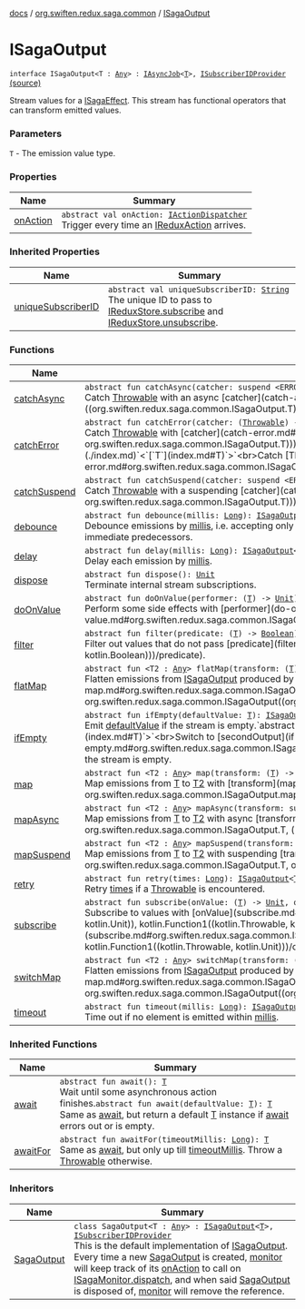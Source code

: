 [docs](../../index.md) / [org.swiften.redux.saga.common](../index.md) / [ISagaOutput](./index.md)

# ISagaOutput

`interface ISagaOutput<T : `[`Any`](https://kotlinlang.org/api/latest/jvm/stdlib/kotlin/-any/index.html)`> : `[`IAsyncJob`](../../org.swiften.redux.core/-i-async-job/index.md)`<`[`T`](index.md#T)`>, `[`ISubscriberIDProvider`](../../org.swiften.redux.core/-i-subscriber-i-d-provider/index.md) [(source)](https://github.com/protoman92/KotlinRedux/tree/master/common/common-saga/src/main/kotlin/org/swiften/redux/saga/common/CommonSaga.kt#L65)

Stream values for a [ISagaEffect](../-i-saga-effect.md). This stream has functional operators that can transform
emitted values.

### Parameters

`T` - The emission value type.

### Properties

| Name | Summary |
|---|---|
| [onAction](on-action.md) | `abstract val onAction: `[`IActionDispatcher`](../../org.swiften.redux.core/-i-action-dispatcher.md)<br>Trigger every time an [IReduxAction](../../org.swiften.redux.core/-i-redux-action.md) arrives. |

### Inherited Properties

| Name | Summary |
|---|---|
| [uniqueSubscriberID](../../org.swiften.redux.core/-i-subscriber-i-d-provider/unique-subscriber-i-d.md) | `abstract val uniqueSubscriberID: `[`String`](https://kotlinlang.org/api/latest/jvm/stdlib/kotlin/-string/index.html)<br>The unique ID to pass to [IReduxStore.subscribe](../../org.swiften.redux.core/-i-redux-subscriber-provider/subscribe.md) and [IReduxStore.unsubscribe](../../org.swiften.redux.core/-i-redux-unsubscriber-provider/unsubscribe.md). |

### Functions

| Name | Summary |
|---|---|
| [catchAsync](catch-async.md) | `abstract fun catchAsync(catcher: suspend <ERROR CLASS>.(`[`Throwable`](https://kotlinlang.org/api/latest/jvm/stdlib/kotlin/-throwable/index.html)`) -> <ERROR CLASS><`[`T`](index.md#T)`>): `[`ISagaOutput`](./index.md)`<`[`T`](index.md#T)`>`<br>Catch [Throwable](https://kotlinlang.org/api/latest/jvm/stdlib/kotlin/-throwable/index.html) with an async [catcher](catch-async.md#org.swiften.redux.saga.common.ISagaOutput$catchAsync(kotlin.SuspendFunction2((, kotlin.Throwable, ((org.swiften.redux.saga.common.ISagaOutput.T)))))/catcher). |
| [catchError](catch-error.md) | `abstract fun catchError(catcher: (`[`Throwable`](https://kotlinlang.org/api/latest/jvm/stdlib/kotlin/-throwable/index.html)`) -> `[`T`](index.md#T)`): `[`ISagaOutput`](./index.md)`<`[`T`](index.md#T)`>`<br>Catch [Throwable](https://kotlinlang.org/api/latest/jvm/stdlib/kotlin/-throwable/index.html) with [catcher](catch-error.md#org.swiften.redux.saga.common.ISagaOutput$catchError(kotlin.Function1((kotlin.Throwable, org.swiften.redux.saga.common.ISagaOutput.T)))/catcher).`abstract fun catchError(secondOutput: `[`ISagaOutput`](./index.md)`<`[`T`](index.md#T)`>): `[`ISagaOutput`](./index.md)`<`[`T`](index.md#T)`>`<br>Catch [Throwable](https://kotlinlang.org/api/latest/jvm/stdlib/kotlin/-throwable/index.html) and switch to [secondOutput](catch-error.md#org.swiften.redux.saga.common.ISagaOutput$catchError(org.swiften.redux.saga.common.ISagaOutput((org.swiften.redux.saga.common.ISagaOutput.T)))/secondOutput). |
| [catchSuspend](catch-suspend.md) | `abstract fun catchSuspend(catcher: suspend <ERROR CLASS>.(`[`Throwable`](https://kotlinlang.org/api/latest/jvm/stdlib/kotlin/-throwable/index.html)`) -> `[`T`](index.md#T)`): `[`ISagaOutput`](./index.md)`<`[`T`](index.md#T)`>`<br>Catch [Throwable](https://kotlinlang.org/api/latest/jvm/stdlib/kotlin/-throwable/index.html) with a suspending [catcher](catch-suspend.md#org.swiften.redux.saga.common.ISagaOutput$catchSuspend(kotlin.SuspendFunction2((, kotlin.Throwable, org.swiften.redux.saga.common.ISagaOutput.T)))/catcher). |
| [debounce](debounce.md) | `abstract fun debounce(millis: `[`Long`](https://kotlinlang.org/api/latest/jvm/stdlib/kotlin/-long/index.html)`): `[`ISagaOutput`](./index.md)`<`[`T`](index.md#T)`>`<br>Debounce emissions by [millis](debounce.md#org.swiften.redux.saga.common.ISagaOutput$debounce(kotlin.Long)/millis), i.e. accepting only values that are [millis](debounce.md#org.swiften.redux.saga.common.ISagaOutput$debounce(kotlin.Long)/millis) away from their immediate predecessors. |
| [delay](delay.md) | `abstract fun delay(millis: `[`Long`](https://kotlinlang.org/api/latest/jvm/stdlib/kotlin/-long/index.html)`): `[`ISagaOutput`](./index.md)`<`[`T`](index.md#T)`>`<br>Delay each emission by [millis](delay.md#org.swiften.redux.saga.common.ISagaOutput$delay(kotlin.Long)/millis). |
| [dispose](dispose.md) | `abstract fun dispose(): `[`Unit`](https://kotlinlang.org/api/latest/jvm/stdlib/kotlin/-unit/index.html)<br>Terminate internal stream subscriptions. |
| [doOnValue](do-on-value.md) | `abstract fun doOnValue(performer: (`[`T`](index.md#T)`) -> `[`Unit`](https://kotlinlang.org/api/latest/jvm/stdlib/kotlin/-unit/index.html)`): `[`ISagaOutput`](./index.md)`<`[`T`](index.md#T)`>`<br>Perform some side effects with [performer](do-on-value.md#org.swiften.redux.saga.common.ISagaOutput$doOnValue(kotlin.Function1((org.swiften.redux.saga.common.ISagaOutput.T, kotlin.Unit)))/performer) on each emission. |
| [filter](filter.md) | `abstract fun filter(predicate: (`[`T`](index.md#T)`) -> `[`Boolean`](https://kotlinlang.org/api/latest/jvm/stdlib/kotlin/-boolean/index.html)`): `[`ISagaOutput`](./index.md)`<`[`T`](index.md#T)`>`<br>Filter out values that do not pass [predicate](filter.md#org.swiften.redux.saga.common.ISagaOutput$filter(kotlin.Function1((org.swiften.redux.saga.common.ISagaOutput.T, kotlin.Boolean)))/predicate). |
| [flatMap](flat-map.md) | `abstract fun <T2 : `[`Any`](https://kotlinlang.org/api/latest/jvm/stdlib/kotlin/-any/index.html)`> flatMap(transform: (`[`T`](index.md#T)`) -> `[`ISagaOutput`](./index.md)`<`[`T2`](flat-map.md#T2)`>): `[`ISagaOutput`](./index.md)`<`[`T2`](flat-map.md#T2)`>`<br>Flatten emissions from [ISagaOutput](./index.md) produced by [transform](flat-map.md#org.swiften.redux.saga.common.ISagaOutput$flatMap(kotlin.Function1((org.swiften.redux.saga.common.ISagaOutput.T, org.swiften.redux.saga.common.ISagaOutput((org.swiften.redux.saga.common.ISagaOutput.flatMap.T2)))))/transform). |
| [ifEmpty](if-empty.md) | `abstract fun ifEmpty(defaultValue: `[`T`](index.md#T)`): `[`ISagaOutput`](./index.md)`<`[`T`](index.md#T)`>`<br>Emit [defaultValue](if-empty.md#org.swiften.redux.saga.common.ISagaOutput$ifEmpty(org.swiften.redux.saga.common.ISagaOutput.T)/defaultValue) if the stream is empty.`abstract fun ifEmpty(secondOutput: `[`ISagaOutput`](./index.md)`<`[`T`](index.md#T)`>): `[`ISagaOutput`](./index.md)`<`[`T`](index.md#T)`>`<br>Switch to [secondOutput](if-empty.md#org.swiften.redux.saga.common.ISagaOutput$ifEmpty(org.swiften.redux.saga.common.ISagaOutput((org.swiften.redux.saga.common.ISagaOutput.T)))/secondOutput) if the stream is empty. |
| [map](map.md) | `abstract fun <T2 : `[`Any`](https://kotlinlang.org/api/latest/jvm/stdlib/kotlin/-any/index.html)`> map(transform: (`[`T`](index.md#T)`) -> `[`T2`](map.md#T2)`): `[`ISagaOutput`](./index.md)`<`[`T2`](map.md#T2)`>`<br>Map emissions from [T](index.md#T) to [T2](map.md#T2) with [transform](map.md#org.swiften.redux.saga.common.ISagaOutput$map(kotlin.Function1((org.swiften.redux.saga.common.ISagaOutput.T, org.swiften.redux.saga.common.ISagaOutput.map.T2)))/transform). |
| [mapAsync](map-async.md) | `abstract fun <T2 : `[`Any`](https://kotlinlang.org/api/latest/jvm/stdlib/kotlin/-any/index.html)`> mapAsync(transform: suspend <ERROR CLASS>.(`[`T`](index.md#T)`) -> <ERROR CLASS><`[`T2`](map-async.md#T2)`>): `[`ISagaOutput`](./index.md)`<`[`T2`](map-async.md#T2)`>`<br>Map emissions from [T](index.md#T) to [T2](map-async.md#T2) with async [transform](map-async.md#org.swiften.redux.saga.common.ISagaOutput$mapAsync(kotlin.SuspendFunction2((, org.swiften.redux.saga.common.ISagaOutput.T, ((org.swiften.redux.saga.common.ISagaOutput.mapAsync.T2)))))/transform). |
| [mapSuspend](map-suspend.md) | `abstract fun <T2 : `[`Any`](https://kotlinlang.org/api/latest/jvm/stdlib/kotlin/-any/index.html)`> mapSuspend(transform: suspend <ERROR CLASS>.(`[`T`](index.md#T)`) -> `[`T2`](map-suspend.md#T2)`): `[`ISagaOutput`](./index.md)`<`[`T2`](map-suspend.md#T2)`>`<br>Map emissions from [T](index.md#T) to [T2](map-suspend.md#T2) with suspending [transform](map-suspend.md#org.swiften.redux.saga.common.ISagaOutput$mapSuspend(kotlin.SuspendFunction2((, org.swiften.redux.saga.common.ISagaOutput.T, org.swiften.redux.saga.common.ISagaOutput.mapSuspend.T2)))/transform). |
| [retry](retry.md) | `abstract fun retry(times: `[`Long`](https://kotlinlang.org/api/latest/jvm/stdlib/kotlin/-long/index.html)`): `[`ISagaOutput`](./index.md)`<`[`T`](index.md#T)`>`<br>Retry [times](retry.md#org.swiften.redux.saga.common.ISagaOutput$retry(kotlin.Long)/times) if a [Throwable](https://kotlinlang.org/api/latest/jvm/stdlib/kotlin/-throwable/index.html) is encountered. |
| [subscribe](subscribe.md) | `abstract fun subscribe(onValue: (`[`T`](index.md#T)`) -> `[`Unit`](https://kotlinlang.org/api/latest/jvm/stdlib/kotlin/-unit/index.html)`, onError: (`[`Throwable`](https://kotlinlang.org/api/latest/jvm/stdlib/kotlin/-throwable/index.html)`) -> `[`Unit`](https://kotlinlang.org/api/latest/jvm/stdlib/kotlin/-unit/index.html)` = { }): `[`Unit`](https://kotlinlang.org/api/latest/jvm/stdlib/kotlin/-unit/index.html)<br>Subscribe to values with [onValue](subscribe.md#org.swiften.redux.saga.common.ISagaOutput$subscribe(kotlin.Function1((org.swiften.redux.saga.common.ISagaOutput.T, kotlin.Unit)), kotlin.Function1((kotlin.Throwable, kotlin.Unit)))/onValue), and error with [onError](subscribe.md#org.swiften.redux.saga.common.ISagaOutput$subscribe(kotlin.Function1((org.swiften.redux.saga.common.ISagaOutput.T, kotlin.Unit)), kotlin.Function1((kotlin.Throwable, kotlin.Unit)))/onError). |
| [switchMap](switch-map.md) | `abstract fun <T2 : `[`Any`](https://kotlinlang.org/api/latest/jvm/stdlib/kotlin/-any/index.html)`> switchMap(transform: (`[`T`](index.md#T)`) -> `[`ISagaOutput`](./index.md)`<`[`T2`](switch-map.md#T2)`>): `[`ISagaOutput`](./index.md)`<`[`T2`](switch-map.md#T2)`>`<br>Flatten emissions from [ISagaOutput](./index.md) produced by [transform](switch-map.md#org.swiften.redux.saga.common.ISagaOutput$switchMap(kotlin.Function1((org.swiften.redux.saga.common.ISagaOutput.T, org.swiften.redux.saga.common.ISagaOutput((org.swiften.redux.saga.common.ISagaOutput.switchMap.T2)))))/transform), but accept only those from the latest one. |
| [timeout](timeout.md) | `abstract fun timeout(millis: `[`Long`](https://kotlinlang.org/api/latest/jvm/stdlib/kotlin/-long/index.html)`): `[`ISagaOutput`](./index.md)`<`[`T`](index.md#T)`>`<br>Time out if no element is emitted within [millis](timeout.md#org.swiften.redux.saga.common.ISagaOutput$timeout(kotlin.Long)/millis). |

### Inherited Functions

| Name | Summary |
|---|---|
| [await](../../org.swiften.redux.core/-i-async-job/await.md) | `abstract fun await(): `[`T`](../../org.swiften.redux.core/-i-async-job/index.md#T)<br>Wait until some asynchronous action finishes.`abstract fun await(defaultValue: `[`T`](../../org.swiften.redux.core/-i-async-job/index.md#T)`): `[`T`](../../org.swiften.redux.core/-i-async-job/index.md#T)<br>Same as [await](../../org.swiften.redux.core/-i-async-job/await.md), but return a default [T](../../org.swiften.redux.core/-i-async-job/index.md#T) instance if [await](../../org.swiften.redux.core/-i-async-job/await.md) errors out or is empty. |
| [awaitFor](../../org.swiften.redux.core/-i-async-job/await-for.md) | `abstract fun awaitFor(timeoutMillis: `[`Long`](https://kotlinlang.org/api/latest/jvm/stdlib/kotlin/-long/index.html)`): `[`T`](../../org.swiften.redux.core/-i-async-job/index.md#T)<br>Same as [await](../../org.swiften.redux.core/-i-async-job/await.md), but only up till [timeoutMillis](../../org.swiften.redux.core/-i-async-job/await-for.md#org.swiften.redux.core.IAsyncJob$awaitFor(kotlin.Long)/timeoutMillis). Throw a [Throwable](https://kotlinlang.org/api/latest/jvm/stdlib/kotlin/-throwable/index.html) otherwise. |

### Inheritors

| Name | Summary |
|---|---|
| [SagaOutput](../../org.swiften.redux.saga.rx/-saga-output/index.md) | `class SagaOutput<T : `[`Any`](https://kotlinlang.org/api/latest/jvm/stdlib/kotlin/-any/index.html)`> : `[`ISagaOutput`](./index.md)`<`[`T`](../../org.swiften.redux.saga.rx/-saga-output/index.md#T)`>, `[`ISubscriberIDProvider`](../../org.swiften.redux.core/-i-subscriber-i-d-provider/index.md)<br>This is the default implementation of [ISagaOutput](./index.md). Every time a new [SagaOutput](../../org.swiften.redux.saga.rx/-saga-output/index.md) is created, [monitor](../../org.swiften.redux.saga.rx/-saga-output/monitor.md) will keep track of its [onAction](../../org.swiften.redux.saga.rx/-saga-output/on-action.md) to call on [ISagaMonitor.dispatch](../../org.swiften.redux.core/-i-dispatcher-provider/dispatch.md), and when said [SagaOutput](../../org.swiften.redux.saga.rx/-saga-output/index.md) is disposed of, [monitor](../../org.swiften.redux.saga.rx/-saga-output/monitor.md) will remove the reference. |
